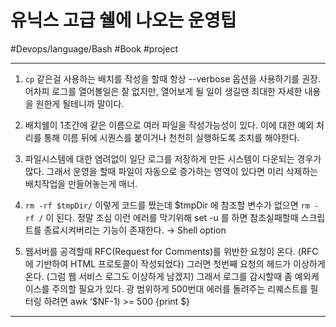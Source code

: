 # 유닉스 고급 쉘에 나오는 운영팁

#Devops/language/Bash #Book #project

---

1. `cp` 같은걸 사용하는 배치를 작성을 할때 항상 --verbose 옵션을 사용하기를 권장. 어차피 로그를 열어볼일은 잘 없지만, 열어보게 될 일이 생길땐 최대한 자세한 내용을 원한게 될테니까 말이다.

2. 배치쉘이 1초간에 같은 이름으로 여러 파일을 작성가능성이 있다. 이에 대한 예외 처리를 통해 이름 뒤에 시퀀스를 붙이거나 천천히 실행하도록 조치를 해야한다.

3. 파일시스템에 대한 염려없이 일단 로그를 저장하게 만든 시스템이 다운되는 경우가 많다.  그래서 운영을 할때 파일이 자동으로 증가하는 영역이 있다면 미리 삭제하는 배치작업을 만들어놓는게 매너.

4. `rm -rf $tmpDir/` 이렇게 코드를 짰는데 $tmpDir 에 참조할 변수가 없으면 `rm -rf /`		이 된다. 정말 조심 이런 에러를 막기위해 set -u 를 하면 참조실패할때 스크립트를 종료시켜버리는 기능이 존재한다.  → Shell option

5. 웹서버를 공격할때 RFC(Request for Comments)를 위반한 요청이 온다. (RFC에 기반하여 HTML 프로토콜이 작성되었다) 그러면 첫번째 요청의 헤드가 이상하게 온다. (그럼 웹 서비스 로그도 이상하게 남겠지) 그래서 로그를 감시할때 좀 예외케이스를 주의할 필요가 있다.  광 범위하게 500번대 에러를 돌려주는 리퀘스트를 필터링 하려면 awk ‘$NF-1) >= 500 {print $}





---